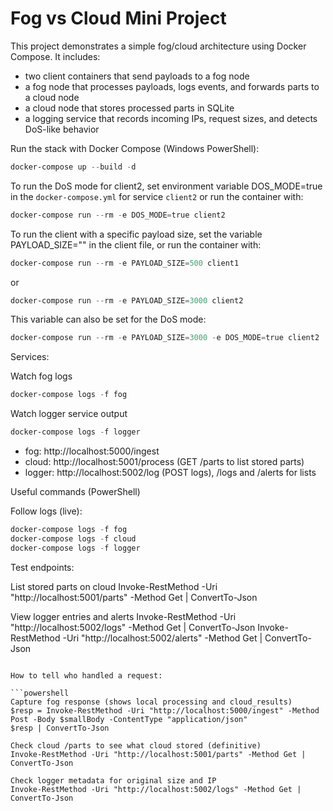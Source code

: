 # Fog vs Cloud Mini Project

This project demonstrates a simple fog/cloud architecture using Docker Compose. It includes:

- two client containers that send payloads to a fog node
- a fog node that processes payloads, logs events, and forwards parts to a cloud node
- a cloud node that stores processed parts in SQLite
- a logging service that records incoming IPs, request sizes, and detects DoS-like behavior

Run the stack with Docker Compose (Windows PowerShell):

```powershell
docker-compose up --build -d
```

To run the DoS mode for client2, set environment variable DOS_MODE=true in the `docker-compose.yml` for service `client2` or run the container with:

```powershell
docker-compose run --rm -e DOS_MODE=true client2
```

To run the client with a specific payload size, set the variable PAYLOAD_SIZE="" in the client file, or run the container with:

```powershell
docker-compose run --rm -e PAYLOAD_SIZE=500 client1
```

or

```powershell
docker-compose run --rm -e PAYLOAD_SIZE=3000 client2
```

This variable can also be set for the DoS mode:

```powershell
docker-compose run --rm -e PAYLOAD_SIZE=3000 -e DOS_MODE=true client2
```

Services:

Watch fog logs

```powershell
docker-compose logs -f fog
```

Watch logger service output

```powershell
docker-compose logs -f logger
```

- fog: http://localhost:5000/ingest
- cloud: http://localhost:5001/process (GET /parts to list stored parts)
- logger: http://localhost:5002/log (POST logs), /logs and /alerts for lists

Useful commands (PowerShell)

Follow logs (live):

```powershell
docker-compose logs -f fog
docker-compose logs -f cloud
docker-compose logs -f logger
```

Test endpoints:

List stored parts on cloud
Invoke-RestMethod -Uri "http://localhost:5001/parts" -Method Get | ConvertTo-Json

View logger entries and alerts
Invoke-RestMethod -Uri "http://localhost:5002/logs" -Method Get | ConvertTo-Json
Invoke-RestMethod -Uri "http://localhost:5002/alerts" -Method Get | ConvertTo-Json

````

How to tell who handled a request:

```powershell
Capture fog response (shows local processing and cloud_results)
$resp = Invoke-RestMethod -Uri "http://localhost:5000/ingest" -Method Post -Body $smallBody -ContentType "application/json"
$resp | ConvertTo-Json

Check cloud /parts to see what cloud stored (definitive)
Invoke-RestMethod -Uri "http://localhost:5001/parts" -Method Get | ConvertTo-Json

Check logger metadata for original size and IP
Invoke-RestMethod -Uri "http://localhost:5002/logs" -Method Get | ConvertTo-Json
````
